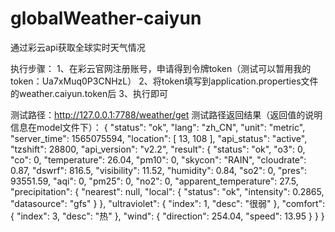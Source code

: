 # globalWeather-caiyun
通过彩云api获取全球实时天气情况

执行步骤：
1、在彩云官网注册账号，申请得到令牌token（测试可以暂用我的token：Ua7xMuq0P3CNHzL）
2、将token填写到application.properties文件的weather.caiyun.token后
3、执行即可

测试路径：http://127.0.0.1:7788/weather/get
测试路径返回结果（返回值的说明信息在model文件下）：
{
    "status": "ok",
    "lang": "zh_CN",
    "unit": "metric",
    "server_time": 1565075594,
    "location": [
        13,
        108
    ],
    "api_status": "active",
    "tzshift": 28800,
    "api_version": "v2.2",
    "result": {
        "status": "ok",
        "o3": 0,
        "co": 0,
        "temperature": 26.04,
        "pm10": 0,
        "skycon": "RAIN",
        "cloudrate": 0.87,
        "dswrf": 816.5,
        "visibility": 11.52,
        "humidity": 0.84,
        "so2": 0,
        "pres": 93551.59,
        "aqi": 0,
        "pm25": 0,
        "no2": 0,
        "apparent_temperature": 27.5,
        "precipitation": {
            "nearest": null,
            "local": {
                "status": "ok",
                "intensity": 0.2865,
                "datasource": "gfs"
            }
        },
        "ultraviolet": {
            "index": 1,
            "desc": "很弱"
        },
        "comfort": {
            "index": 3,
            "desc": "热"
        },
        "wind": {
            "direction": 254.04,
            "speed": 13.95
        }
    }
}